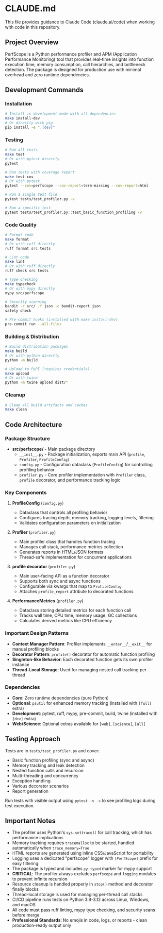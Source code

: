 # CLAUDE.md

This file provides guidance to Claude Code (claude.ai/code) when working with code in this repository.

## Project Overview

PerfScope is a Python performance profiler and APM (Application Performance Monitoring) tool that provides real-time insights into function execution time, memory consumption, call hierarchies, and bottleneck detection. The package is designed for production use with minimal overhead and zero runtime dependencies.

## Development Commands

### Installation
```bash
# Install in development mode with all dependencies
make install-dev
# Or directly with pip
pip install -e ".[dev]"
```

### Testing
```bash
# Run all tests
make test
# Or with pytest directly
pytest

# Run tests with coverage report
make test-cov
# Or with pytest
pytest --cov=perfscope --cov-report=term-missing --cov-report=html

# Run a single test file
pytest tests/test_profiler.py -v

# Run a specific test
pytest tests/test_profiler.py::test_basic_function_profiling -v
```

### Code Quality
```bash
# Format code
make format
# Or with ruff directly
ruff format src tests

# Lint code
make lint
# Or with ruff directly
ruff check src tests

# Type checking
make typecheck
# Or with mypy directly
mypy src/perfscope

# Security scanning
bandit -r src/ -f json -o bandit-report.json
safety check

# Pre-commit hooks (installed with make install-dev)
pre-commit run --all-files
```

### Building & Distribution
```bash
# Build distribution packages
make build
# Or with python directly
python -m build

# Upload to PyPI (requires credentials)
make upload
# Or with twine
python -m twine upload dist/*
```

### Cleanup
```bash
# Clean all build artifacts and caches
make clean
```

## Code Architecture

### Package Structure
- **src/perfscope/** - Main package directory
  - `__init__.py` - Package initialization, exports main API (`profile`, `Profiler`, `ProfileConfig`)
  - `config.py` - Configuration dataclass (`ProfileConfig`) for controlling profiling behavior
  - `profiler.py` - Core profiler implementation with `Profiler` class, `profile` decorator, and performance tracking logic

### Key Components

1. **ProfileConfig** (`config.py`)
   - Dataclass that controls all profiling behavior
   - Configures tracing depth, memory tracking, logging levels, filtering
   - Validates configuration parameters on initialization

2. **Profiler** (`profiler.py`)
   - Main profiler class that handles function tracing
   - Manages call stack, performance metrics collection
   - Generates reports in HTML/JSON formats
   - Thread-safe implementation for concurrent applications

3. **profile decorator** (`profiler.py`)
   - Main user-facing API as a function decorator
   - Supports both sync and async functions
   - Configurable via kwargs that map to `ProfileConfig`
   - Attaches `profile_report` attribute to decorated functions

4. **PerformanceMetrics** (`profiler.py`)
   - Dataclass storing detailed metrics for each function call
   - Tracks wall time, CPU time, memory usage, GC collections
   - Calculates derived metrics like CPU efficiency

### Important Design Patterns

- **Context Manager Pattern**: Profiler implements `__enter__`/`__exit__` for manual profiling blocks
- **Decorator Pattern**: `profile()` decorator for automatic function profiling
- **Singleton-like Behavior**: Each decorated function gets its own profiler instance
- **Thread-Local Storage**: Used for managing nested call tracking per thread

### Dependencies

- **Core**: Zero runtime dependencies (pure Python)
- **Optional**: `psutil` for enhanced memory tracking (installed with `[full]` extra)
- **Development**: pytest, ruff, mypy, pre-commit, build, twine (installed with `[dev]` extra)
- **Web/Science**: Optional extras available for `[web]`, `[science]`, `[all]`

## Testing Approach

Tests are in `tests/test_profiler.py` and cover:
- Basic function profiling (sync and async)
- Memory tracking and leak detection
- Nested function calls and recursion
- Multi-threading and concurrency
- Exception handling
- Various decorator scenarios
- Report generation

Run tests with visible output using `pytest -v -s` to see profiling logs during test execution.

## Important Notes

- The profiler uses Python's `sys.settrace()` for call tracking, which has performance implications
- Memory tracking requires `tracemalloc` to be started, handled automatically when `trace_memory=True`
- HTML reports are generated using inline CSS/JavaScript for portability
- Logging uses a dedicated "perfscope" logger with `[PerfScope]` prefix for easy filtering
- The package is typed and includes `py.typed` marker for mypy support
- **CRITICAL**: The profiler always excludes `perfscope` and `logging` modules to prevent infinite recursion
- Resource cleanup is handled properly in `stop()` method and decorator finally blocks
- Thread-local storage is used for managing per-thread call stacks
- CI/CD pipeline runs tests on Python 3.8-3.12 across Linux, Windows, and macOS
- All code must pass ruff linting, mypy type checking, and security scans before merge
- **Professional Standards**: No emojis in code, logs, or reports - clean production-ready output only

